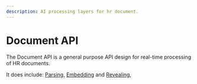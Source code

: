 ```yaml
---
description: AI processing layers for hr document.
---
```


# Document API

The Document API is a general purpose API design for real-time processing of HR documents.

It does include:  [Parsing](../ai-layers/parsing.md), [Embedding](../ai-layers/embedding.md) and [Revealing](../ai-layers/revealing.md),

